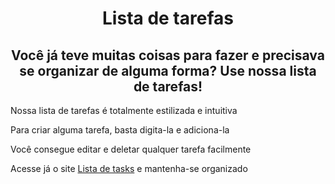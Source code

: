 <h1 align="center">Lista de tarefas</h1>
<h2 align="center">Você já teve muitas coisas para fazer e precisava se organizar de alguma forma? Use nossa lista de tarefas!</h2>
<p>Nossa lista de tarefas é totalmente estilizada e intuitiva</p>
<p>Para criar alguma tarefa, basta digita-la e adiciona-la</p>
<p>Você consegue editar e deletar qualquer tarefa facilmente</p>


<p>Acesse já o site <a href="https://listadetasks.vercel.app" target="_blank">Lista de tasks</a> e mantenha-se organizado</p>
